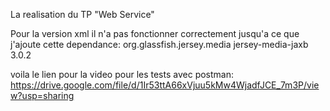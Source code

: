 La realisation du TP "Web Service" 

Pour la version xml il n'a pas fonctionner correctement jusqu'a ce que j'ajoute 
cette dependance: 
		<dependency>
			<groupId>org.glassfish.jersey.media</groupId>
			<artifactId>jersey-media-jaxb</artifactId>
			<version>3.0.2</version>
		</dependency>

  voila le lien pour la video pour les tests avec postman:
  https://drive.google.com/file/d/1Ir53ttA66xVjuu5kMw4WjadfJCE_7m3P/view?usp=sharing
